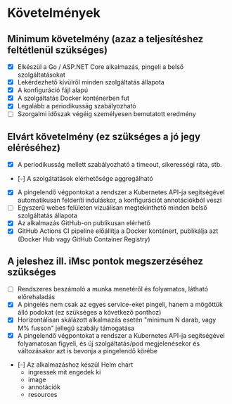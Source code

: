 # Követelmények

## Minimum követelmény (azaz a teljesítéshez feltétlenül szükséges)

- [x] Elkészül a Go / ASP.NET Core alkalmazás, pingeli a belső szolgáltatásokat
- [x] Lekérdezhető kívülről minden szolgáltatás állapota
- [x] A konfiguráció fájl alapú
- [x] A szolgáltatás Docker konténerben fut
- [x] Legalább a periodikusság szabályozható
- [ ] Szorgalmi időszak végéig személyesen bemutatott eredmény

## Elvárt követelmény (ez szükséges a jó jegy eléréséhez)

- [x] A periodikusság mellett szabályozható a timeout, sikerességi ráta, stb.
- [-] A szolgátatások elérhetősége aggregálható
- [x] A pingelendő végpontokat a rendszer a Kubernetes API-ja segítségével automatikusan felderíti induláskor, a konfigurációt annotációkból veszi
- [ ] Egyszerű webes felületen vizuálisan megtekinthető minden belső szolgáltatás állapota
- [x] Az alkalmazás GitHub-on publikusan elérhető
- [x] GitHub Actions CI pipeline előállítja a Docker konténert, publikálja azt (Docker Hub vagy GitHub Container Registry)

## A jeleshez ill. iMsc pontok megszerzéséhez szükséges

- [ ] Rendszeres beszámoló a munka menetéről és folyamatos, látható előrehaladás
- [x] A pingelés nem csak az egyes service-eket pingeli, hanem a mögöttük álló podokat (ez szükséges a következő ponthoz)
- [x] Horizontálisan skálázott alkalmazás esetén "minimum N darab, vagy M% fusson" jellegű szabály támogatása
- [x] A pingelendő végpontokat a rendszer a Kubernetes API-ja segítségével folyamatosan figyeli, és új szolgáltatás/pod megjelenésekor és változásakor azt is bevonja a pingelendő körébe
- [-] Az alkalmazáshoz készül Helm chart
    - ingressek mit engedek ki
    - image
    - annotációk
    - resources
